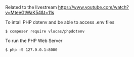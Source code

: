 Related to the livestream https://www.youtube.com/watch?v=MteeGtWaK54&t=11s

To intall PHP dotenv and be able to access .env files

```
$ composer require vlucas/phpdotenv
```

To run the PHP Web Server

```
$ php -S 127.0.0.1:8000
```
